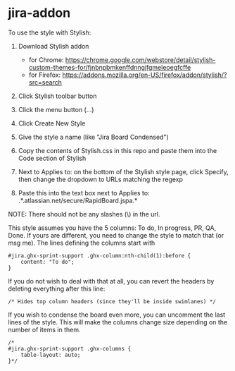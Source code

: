 # jira-addon

To use the style with Stylish:
1. Download Stylish addon
   - for Chrome: https://chrome.google.com/webstore/detail/stylish-custom-themes-for/fjnbnpbmkenffdnngjfgmeleoegfcffe
   - for Firefox: https://addons.mozilla.org/en-US/firefox/addon/stylish/?src=search

2. Click Stylish toolbar button
3. Click the menu button (...)
4. Click Create New Style
5. Give the style a name (like "Jira Board Condensed")
6. Copy the contents of Stylish.css in this repo and paste them into the Code section of Stylish
7. Next to Applies to: on the bottom of the Stylish style page, click Specify, then change the dropdown to URLs matching the regexp
8. Paste this into the text box next to Applies to: .\*.atlassian.net/secure/RapidBoard.jspa.\*

NOTE: There should not be any slashes (\\) in the url. 


This style assumes you have the 5 columns: To do, In progress, PR, QA, Done. If yours are different, you need to change the style to match that (or msg me). The lines defining the columns start with
```
#jira.ghx-sprint-support .ghx-column:nth-child(1):before {
    content: "To do";
}
```
If you do not wish to deal with that at all, you can revert the headers by deleting everything after this line:
```
/* Hides top column headers (since they'll be inside swimlanes) */
```

If you wish to condense the board even more, you can uncomment the last lines of the style. This will make the columns change size depending on the number of items in them.
```
/*
#jira.ghx-sprint-support .ghx-columns {
	table-layout: auto;
}*/
```
